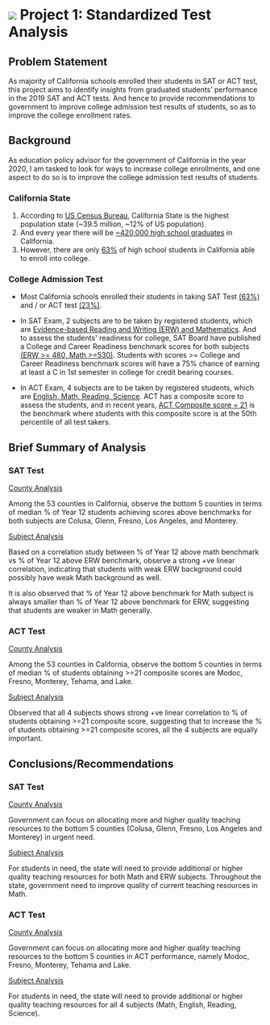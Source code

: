 # ![](https://ga-dash.s3.amazonaws.com/production/assets/logo-9f88ae6c9c3871690e33280fcf557f33.png) Project 1: Standardized Test Analysis

## Problem Statement

As majority of California schools enrolled their students in SAT or ACT test, this project aims to identify insights from graduated students’ performance in the 2019 SAT and ACT tests. And hence to provide recommendations to government to improve college admission test results of students, so as to improve the college enrollment rates.

## Background

As education policy advisor for the government of California in the year 2020, I am tasked to look for ways to increase college enrollments, and one aspect to do so is to improve the college admission test results of students. 

### California State
1. According to [US Census Bureau](#[https://www.census.gov/quickfacts/CA](https://www.census.gov/quickfacts/CA)), California State is the highest population state (~39.5 million, ~12% of US population). 
2. And every year there will be [~420,000 high school graduates](#https://nces.ed.gov/programs/digest/d16/tables/dt16_219.20.asp) in California.
3. However, there are only [63%](#https://edpolicyinca.org/sites/default/files/Statewide%20NSC%20Report%20Final%20Online.pdf) of high school students in California able to enroll into college.

 ### College Admission Test

- Most California schools enrolled their students in taking SAT Test [(63%)](#https://blog.prepscholar.com/average-sat-scores-by-state-most-recent) and / or ACT test [(23%)](#https://blog.prepscholar.com/act-scores-by-state-averages-highs-and-lows).

- In SAT Exam, 2 subjects are to be taken by registered students, which are [Evidence-based Reading and Writing (ERW) and Mathematics](#https://collegereadiness.collegeboard.org/sat/inside-the-test). And to assess the students' readiness for college, SAT Board have published a College and Career Readiness benchmark scores for both subjects [(ERW >= 480, Math >=530)](#https://collegereadiness.collegeboard.org/about/scores/benchmarks). Students with scores >= College and Career Readiness benchmark scores will have a 75% chance of earning at least a C in 1st semester in college for credit bearing courses.
 
- In ACT Exam, 4 subjects are to be taken by registered students, which are [English, Math, Reading, Science](#https://www.act.org/content/act/en/products-and-services/the-act/scores/understanding-your-scores.html). ACT has a composite score to assess the students, and in recent years, [ACT Composite score = 21](#https://blog.prepscholar.com/what-is-a-good-act-score-a-bad-act-score-an-excellent-act-score) is the benchmark where students with this composite score is at the 50th percentile of all test takers.


## Brief Summary of Analysis

### SAT Test

<ins>County Analysis</ins>

Among the 53 counties in California, observe the bottom 5 counties in terms of median % of Year 12 students achieving scores above benchmarks for both subjects are Colusa, Glenn, Fresno, Los Angeles, and Monterey.



<ins>Subject Analysis</ins>

Based on a correlation study between % of Year 12 above math benchmark vs % of Year 12 above ERW benchmark, observe a strong +ve linear correlation, indicating that students with weak ERW background could possibly have weak Math background as well. 

It is also observed that % of Year 12 above benchmark for Math subject is always smaller than % of Year 12 above benchmark for ERW, suggesting that students are weaker in Math generally.



### ACT Test

<ins>County Analysis</ins>

Among the 53 counties in California, observe the bottom 5 counties in terms of median % of students obtaining >=21 composite scores are  Modoc, Fresno, Monterey, Tehama, and Lake.

<ins>Subject Analysis</ins>

Observed that all 4 subjects shows strong +ve linear correlation to % of students obtaining >=21 composite score, suggesting that to increase the % of students obtaining >=21 composite scores, all the 4 subjects are equally important.


## Conclusions/Recommendations

### SAT Test

<ins>County Analysis</ins>

Government can focus on allocating more and higher quality teaching resources to the bottom 5 counties (Colusa, Glenn, Fresno, Los Angeles and Monterey) in urgent need.

<ins>Subject Analysis</ins>

For students in need, the state will need to provide additional or higher quality teaching resources for both Math and ERW subjects. Throughout the state, government need to improve quality of current teaching resources in Math.

### ACT Test

<ins>County Analysis</ins>

Government can focus on allocating more and higher quality teaching resources to the bottom 5 counties in ACT performance, namely Modoc, Fresno, Monterey, Tehama and Lake.

<ins>Subject Analysis</ins>

For students in need, the state will need to provide additional or higher quality teaching resources for all 4 subjects (Math, English, Reading, Science).
